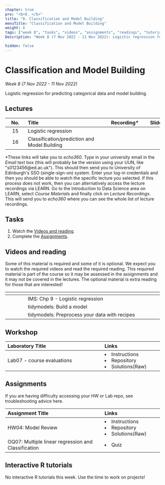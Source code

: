 ```yaml
---
chapter: true
pre: "<b>8. </b>"
title: "8. Classification and Model Building"
menuTitle: "Classification and Model Building"
weight: 8
tags: ["week 8", "tasks", "videos", "assignments", "readings", "tutorials"]
Description: "Week 8 (7 Nov 2022 - 11 Nov 2022): Logistic regression for predicting categorical data and model building."

hidden: false
---
```


# Classification and Model Building

_Week 8 (7 Nov 2022 - 11 Nov 2022)_

Logistic regression for predicting categorical data and model building.

## Lectures

| <div style="width:50px;text-align:center">No.</div> | <div style="width:250px;text-align:left">Title</div> | <div style="width:100px;text-align:center">Recording*</div> |  <div style="width:80px;text-align:center">Slides</div> | <div style="width:170px;text-align:center">Additional Links</div> |
|:---:|:---------------------|:-----------:|:--------:|:------|
| 15  | Logistic regression  | <span><a id = "MHL15"><i class="fas fa-file-video fa-lg"/></a></span> |<span><a id = "lecture15"><i class="fas fa-desktop fa-lg"/></a></span> | <span><a id = "GHL15">Raw<i class="fab fa-fw fa-github"/></a></span> |
| 16  | Classification/prediction and Model Building  | <span><a id = "MHL16"><i class="fas fa-file-video fa-lg"/></a></span> |<span><a id = "lecture16"><i class="fas fa-desktop fa-lg"/></a></span> | <span><a id = "GHL16">Raw<i class="fab fa-fw fa-github"/></a></span> |


<p style="text-align: left">
*These links will take you to <em>echo360</em>. Type in your university email in the <em>Email</em> text box (this will probably be the version using your UUN, like "s0123456<!-- -->@ed.ac.uk"). This should then send you to University of Edinburgh's SSO (single-sign-on) system. Enter your log-in credentials and then you should be able to watch the specific lecture you selected. If this process does not work, then you can alternatively access the lecture recordings via LEARN. Go to the Introduction to Data Science area on LEARN, select <em>Course Materials</em> and finally click on <em>Lecture Recordings</em>. This will send you to <em>echo360</em> where you can see the whole list of lecture recordings.
</p>

## Tasks

<ol>
<li>Watch the <a href="#Videos and reading">Videos and reading</a>.</li>
  <li>Complete the <a href="#assignments">Assignments</a>.</li>
</ol>

## Videos and reading

<p style="text-align: left">Some of this material is required and some of it is optional. We expect you to watch the required videos and read the required reading. This required material is part of the course so it may be assessed in the assignments and it may not be covered in the lectures. The optional material is extra reading for those that are interested!</p>



| <div style="width:50px"></div>  | <div style="width:420px"></div>  |  <div style="width:200px"></div> |
|:---:|:---|:---:|
| <i class="fas fa-book"></i> | IMS: <a id="IMS9">Chp 9 - Logistic regression</a> | **Required** |
| <i class="fab fa-readme"></i> | tidymodels: <a id="TMBaM">Build a model</a> | Optional |
| <i class="fab fa-readme"></i> | tidymodels: <a id="TMP">Preprocess your data with recipes</a> | Optional |

## Workshop

| <div style="width:300px;text-align:left">Laboratory Title</div> | <div style="width:170px;text-align:left">Links</div> | <div style="width:180px;text-align:left">Date</div> |
|:---|:---|:---|
| Lab07 - course evaluations |  <li><a id="LAB6I">Instructions</a></li> <li><a id="LAB6R">Repository</a></li><li><a id="LAB6K">Solutions</a>(<a id="LAB6Kraw">Raw</a>)</li>| Fri, 11 Nov  |

## Assignments

<p style="text-align: left">If you are having difficulty accessing your HW or Lab repo, see troubleshooting advice <a id="troubleshoot">here</a>.</p>

| <div style="width:300px;text-align:left">Assignment Title</div> | <div style="width:170px;text-align:left">Links</div> | <div style="width:180px;text-align:left">Due</div> |
|:---|:---|:---|
| HW04: Model Review | <li><a id="HW4I">Instructions</a></li><li><a id="HW4R">Repository</a></li><li><a id="HW4K">Solutions</a>(<a id="HW4Kraw">Raw</a>)</li> | Fri, 18 Nov, 12:00 UK |
| OQ07: Multiple linear regression and Classification | <li><a id="OQ7">Quiz</a></li> | Mon, 14 Nov, 12:00 UK |



## Interactive R tutorials

<p style="text-align: left"> No interactive R tutorials this week. Use the time to work on projects!</p>
